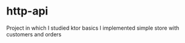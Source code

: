 # http-api
Project in which I studied ktor basics
I implemented simple store with customers and orders
